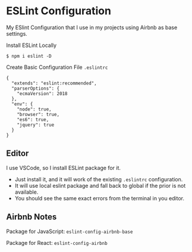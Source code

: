 # ESLint Configuration

My ESlint Configuration that I use in my projects using Airbnb as base settings.

Install ESLint Locally

```
$ npm i eslint -D
```

Create Basic Configuration File `.eslintrc`

```
{
  "extends": "eslint:recommended",
  "parserOptions": {
    "ecmaVersion": 2018
  },
  "env": {
    "node": true,
    "browser": true,
    "es6": true,
    "jquery": true
  }
}
```

## Editor

I use VSCode, so I install ESLint package for it.

- Just install it, and it will work of the existing `.eslintrc` configuration.
-  It will use local eslint package and fall back to global if the prior is not available.
-  You should see the same exact errors from the terminal in you editor.


## Airbnb Notes

Package for JavaScript:
`eslint-config-airbnb-base`

Package for React:
`eslint-config-airbnb`